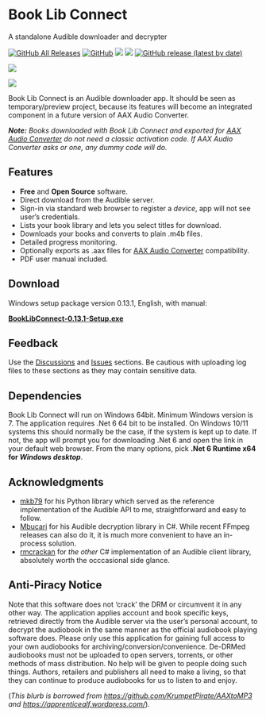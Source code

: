 # Book Lib Connect
A standalone Audible downloader and decrypter

[![GitHub All Releases](https://img.shields.io/github/downloads/audiamus/BookLibConnect/total)](https://github.com/audiamus/BookLibConnect/releases) [![GitHub](https://img.shields.io/github/license/audiamus/BookLibConnect)](https://github.com/audiamus/BookLibConnect/blob/main/LICENSE) [![](https://img.shields.io/badge/platform-Windows-blue)](http://microsoft.com/windows) [![](https://img.shields.io/badge/language-C%23-blue)](http://csharp.net/) [![GitHub release (latest by date)](https://img.shields.io/github/v/release/audiamus/BookLibConnect)](https://github.com/audiamus/BookLibConnect/releases/latest)

![](res/mainwnd.png?raw=true)

![](res/libwnd.png?raw=true)

Book Lib Connect is an Audible downloader app. It should be seen as temporary/preview project, because its features will become an integrated component in a future version of AAX Audio Converter.

_**Note:** Books downloaded with Book Lib Connect and exported for [AAX Audio Converter](https://github.com/audiamus/AaxAudioConverter) do not need a classic activation code. If AAX Audio Converter asks or one, any dummy code will do._ 

## Features
- **Free** and **Open Source** software. 
- Direct download from the Audible server.
- Sign-in via standard web browser to register a _device_, app will not see user’s credentials.
- Lists your book library and lets you select titles for download.
- Downloads your books and converts to plain .m4b files.
- Detailed progress monitoring.
- Optionally exports as .aax files for [AAX Audio Converter](https://github.com/audiamus/AaxAudioConverter) compatibility.
- PDF user manual included.


## Download
Windows setup package version 0.13.1, English, with manual:

**[BookLibConnect-0.13.1-Setup.exe](https://github.com/audiamus/BookLibConnect/releases/download/v0.13.1/BookLibConnect-0.13.1-Setup.exe)**

## Feedback
Use the [Discussions](https://github.com/audiamus/BookLibConnect/discussions) and [Issues](https://github.com/audiamus/BookLibConnect/issues) sections. 
Be cautious with uploading log files to these sections as they may contain sensitive data.   

## Dependencies
Book Lib Connect will run on Windows 64bit. Minimum Windows version is 7.
The application requires .Net 6 64 bit to be installed. On Windows 10/11 systems this should normally be the case, if the system is kept up to date.
If not, the app will prompt you for downloading .Net 6 and open the link in your default web browser. From the many options, pick 
**.Net 6 Runtime x64 for _Windows desktop_**.

## Acknowledgments
- [mkb79](https://github.com/mkb79/Audible) for his Python library which served as the reference implementation of the Audible API to me, straightforward and easy to follow. 
- [Mbucari](https://github.com/Mbucari/AAXClean) for his Audible decryption library in C#. While recent FFmpeg releases can also do it, it is much more convenient to have an in-process solution.
- [rmcrackan](https://github.com/rmcrackan/AudibleApi) for _the other_ C# implementation of an Audible client library, absolutely worth the occcasional side glance.


## Anti-Piracy Notice
Note that this software does not ‘crack’ the DRM or circumvent it in any other way. The application applies account and book specific keys, retrieved directly from the Audible server via the user’s personal account, to decrypt the audiobook in the same manner as the official audiobook playing software does. 
Please only use this application for gaining full access to your own audiobooks for archiving/conversion/convenience. De-DRMed audiobooks must not be uploaded to open servers, torrents, or other methods of mass distribution. No help will be given to people doing such things. Authors, retailers and publishers all need to make a living, so that they can continue to produce audiobooks for us to listen to and enjoy.

(*This blurb is borrowed from https://github.com/KrumpetPirate/AAXtoMP3 and https://apprenticealf.wordpress.com/*). 
